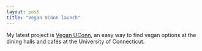 ```yaml
---
layout: post
title: "Vegan UConn launch"
---
```


My latest project is <a href="http://veganuconn.com">Vegan UConn</a>, an easy way to find vegan options at the dining halls and caf&eacute;s at the University of Connecticut.
